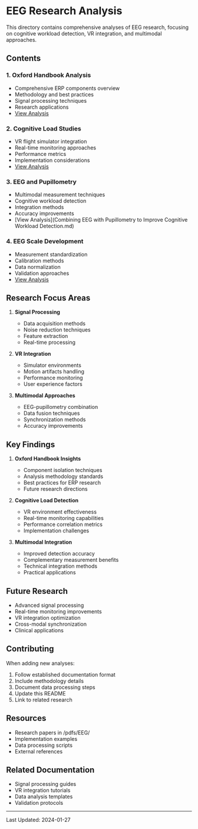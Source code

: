 # EEG Research Analysis

This directory contains comprehensive analyses of EEG research, focusing on cognitive workload detection, VR integration, and multimodal approaches.

## Contents

### 1. Oxford Handbook Analysis

* Comprehensive ERP components overview
* Methodology and best practices
* Signal processing techniques
* Research applications
* [View Analysis](Oxford-Handbook.md)

### 2. Cognitive Load Studies

* VR flight simulator integration
* Real-time monitoring approaches
* Performance metrics
* Implementation considerations
* [View Analysis](cognitive-load-VR.md)

### 3. EEG and Pupillometry

* Multimodal measurement techniques
* Cognitive workload detection
* Integration methods
* Accuracy improvements
* [View Analysis](Combining EEG with Pupillometry to Improve Cognitive Workload Detection.md)

### 4. EEG Scale Development

* Measurement standardization
* Calibration methods
* Data normalization
* Validation approaches
* [View Analysis](EEG-Scale.md)

## Research Focus Areas

1. **Signal Processing**
   * Data acquisition methods
   * Noise reduction techniques
   * Feature extraction
   * Real-time processing

2. **VR Integration**
   * Simulator environments
   * Motion artifacts handling
   * Performance monitoring
   * User experience factors

3. **Multimodal Approaches**
   * EEG-pupillometry combination
   * Data fusion techniques
   * Synchronization methods
   * Accuracy improvements

## Key Findings

1. **Oxford Handbook Insights**
   * Component isolation techniques
   * Analysis methodology standards
   * Best practices for ERP research
   * Future research directions

2. **Cognitive Load Detection**
   * VR environment effectiveness
   * Real-time monitoring capabilities
   * Performance correlation metrics
   * Implementation challenges

3. **Multimodal Integration**
   * Improved detection accuracy
   * Complementary measurement benefits
   * Technical integration methods
   * Practical applications

## Future Research

* Advanced signal processing
* Real-time monitoring improvements
* VR integration optimization
* Cross-modal synchronization
* Clinical applications

## Contributing

When adding new analyses:

1. Follow established documentation format
2. Include methodology details
3. Document data processing steps
4. Update this README
5. Link to related research

## Resources

* Research papers in /pdfs/EEG/
* Implementation examples
* Data processing scripts
* External references

## Related Documentation

* Signal processing guides
* VR integration tutorials
* Data analysis templates
* Validation protocols

---

Last Updated: 2024-01-27
